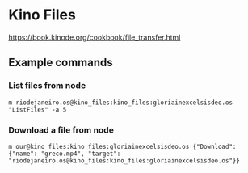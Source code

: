 # Kino Files

https://book.kinode.org/cookbook/file_transfer.html

## Example commands

### List files from node

```
m riodejaneiro.os@kino_files:kino_files:gloriainexcelsisdeo.os "ListFiles" -a 5
```

### Download a file from node

```
m our@kino_files:kino_files:gloriainexcelsisdeo.os {"Download": {"name": "greco.mp4", "target": "riodejaneiro.os@kino_files:kino_files:gloriainexcelsisdeo.os"}}
```
